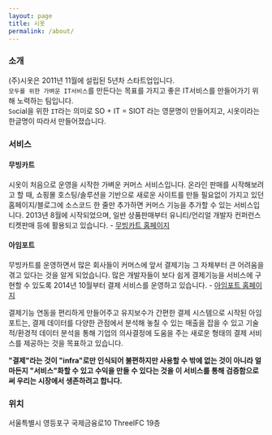 ```yaml
---
layout: page
title: 시옷
permalink: /about/
---
```

### 소개
(주)시옷은 2011년 11월에 설립된 5년차 스타트업입니다.  
`모두를 위한 가벼운 IT서비스`를 만든다는 목표를 가지고 좋은 IT서비스를 만들어가기 위해 노력하는 팀입니다.  
`So`cial을 위한 `IT`라는 의미로 SO + IT = SIOT 라는 영문명이 만들어지고, 시옷이라는 한글명이 따라서 만들어졌습니다.  

### 서비스
#### 무빙카트  
시옷이 처음으로 운영을 시작한 가벼운 커머스 서비스입니다. 온라인 판매를 시작해보려고 할 때, 쇼핑몰 호스팅/솔루션을 기반으로 새로운 사이트를 만들 필요없이 가지고 있던 홈페이지/블로그에 소스코드 한 줄만 추가하면 커머스 기능을 추가할 수 있는 서비스입니다. 
2013년 8월에 시작되었으며, 일반 상품판매부터 유니티/언리얼 개발자 컨퍼런스 티켓판매 등에 활용되고 있습니다.  - [무빙카트 홈페이지](http://www.movingcart.kr)  

#### 아임포트
무빙카트를 운영하면서 많은 회사들이 커머스에 앞서 결제기능 그 자체부터 큰 어려움을 겪고 있다는 것을 알게 되었습니다. 많은 개발자들이 보다 쉽게 결제기능을 서비스에 구현할 수 있도록 2014년 10월부터 결제 서비스를 운영하고 있습니다.  - [아임포트 홈페이지](http://www.iamport.kr)  

결제기능 연동을 편리하게 만들어주고 유지보수가 간편한 결제 시스템으로 시작된 아임포트는, 결제 데이터를 다양한 관점에서 분석해 놓칠 수 있는 매출을 잡을 수 있고 기술적/환경적 데이터 분석을 통해 기업의 의사결정에 도움을 주는 새로운 형태의 결제 서비스를 제공하는 것을 목표하고 있습니다.  

**"결제"라는 것이 "infra"로만 인식되어 불편하지만 사용할 수 밖에 없는 것이 아니라 얼마든지 "서비스"화할 수 있고 수익을 만들 수 있다는 것을 이 서비스를 통해 검증함으로써 우리는 시장에서 생존하려고 합니다.**  

### 위치
서울특별시 영등포구 국제금융로10 ThreeIFC 19층